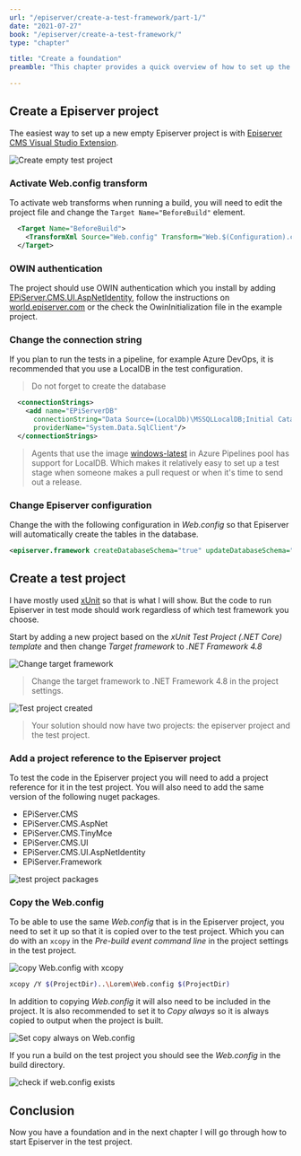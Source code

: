 ```yaml
---
url: "/episerver/create-a-test-framework/part-1/"
date: "2021-07-27"
book: "/episerver/create-a-test-framework/"
type: "chapter"

title: "Create a foundation"
preamble: "This chapter provides a quick overview of how to set up the project and ensure that the test project has access to Web.config from the Episerver project."

---
```


## Create a Episerver project

The easiest way to set up a new empty Episerver project is with [Episerver CMS Visual Studio Extension](https://marketplace.visualstudio.com/items?itemName=EPiServer.EpiserverCMSVisualStudioExtension).

![Create empty test project](./resources/create_empty_episerver_project.png)

### Activate Web.config transform

To activate web transforms when running a build, you will need to edit the project file and change the `Target Name="BeforeBuild"` element.

```xml
  <Target Name="BeforeBuild">
    <TransformXml Source="Web.config" Transform="Web.$(Configuration).config" Destination="Web.config" />
  </Target>
```

### OWIN authentication

The project should use OWIN authentication which you install by adding [EPiServer.CMS.UI.AspNetIdentity](https://nuget.episerver.com/package?id=EPiServer.CMS.UI.AspNetIdentity), follow the instructions on [world.episerver.com](https://world.episerver.com/documentation/developer-guides/CMS/security/episerver-aspnetidentity/) or the check the OwinInitialization file in the example project.

### Change the connection string

If you plan to run the tests in a pipeline, for example Azure DevOps, it is recommended that you use a LocalDB in the test configuration.

> Do not forget to create the database

```xml
  <connectionStrings>
    <add name="EPiServerDB"
      connectionString="Data Source=(LocalDb)\MSSQLLocalDB;Initial Catalog=Lorem;Integrated Security=true;MultipleActiveResultSets=True"
      providerName="System.Data.SqlClient"/>
  </connectionStrings>
```

> Agents that use the image [windows-latest](https://github.com/actions/virtual-environments/blob/main/images/win/Windows2019-Readme.md) in Azure Pipelines pool has support for LocalDB. Which makes it relatively easy to set up a test stage when someone makes a pull request or when it's time to send out a release.

### Change Episerver configuration
Change the with the following configuration in _Web.config_ so that Episerver will automatically create the tables in the database.

```xml
<episerver.framework createDatabaseSchema="true" updateDatabaseSchema="true">
```

## Create a test project

I have mostly used [xUnit](https://xunit.net/) so that is what I will show. But the code to run Episerver in test mode should work regardless of which test framework you choose. 

Start by adding a new project based on the _xUnit Test Project (.NET Core) template_ and then change _Target framework_ to _.NET Framework 4.8_

![Change target framework](./resources/test_project_change_target_framework.png)

> Change the target framework to .NET Framework 4.8 in the project settings.

![Test project created](./resources/test_project_created.png)

> Your solution should now have two projects: the episerver project and the test project.

### Add a project reference to the Episerver project

To test the code in the Episerver project you will need to add a project reference for it in the test project. You will also need to add the same version of the following nuget packages.

- EPiServer.CMS
- EPiServer.CMS.AspNet
- EPiServer.CMS.TinyMce
- EPiServer.CMS.UI
- EPiServer.CMS.UI.AspNetIdentity
- EPiServer.Framework

![test project packages](./resources/test_project_packages.png)

### Copy the Web.config

To be able to use the same _Web.config_ that is in the Episerver project, you need to set it up so that it is copied over to the test project. Which you can do with an `xcopy` in the _Pre-build event command line_ in the project settings in the test project.

![copy Web.config with xcopy](./resources/test_project_add_xcopy.png)

```bash
xcopy /Y $(ProjectDir)..\Lorem\Web.config $(ProjectDir)
```

In addition to copying _Web.config_ it will also need to be included in the project. It is also recommended to set it to _Copy always_ so it is always copied to output when the project is built.

![Set copy always on Web.config](./resources/test_project_web_config_copy_always.png)

If you run a build on the test project you should see the _Web.config_ in the build directory.

![check if web.config exists](./resources/test_project_verify_web_config.png)

## Conclusion

Now you have a foundation and in the next chapter I will go through how to start Episerver in the test project.
